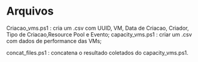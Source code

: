 # Arquivos
  Criacao_vms.ps1  : cria um .csv com UUID, VM, Data de Criacao, Criador, Tipo de Criacao,Resource Pool e Evento;
  capacity_vms.ps1 : criar um .csv com dados de performance das VMs;
  
  concat_files.ps1 : concatena o resultado coletados do capacity_vms.ps1.
